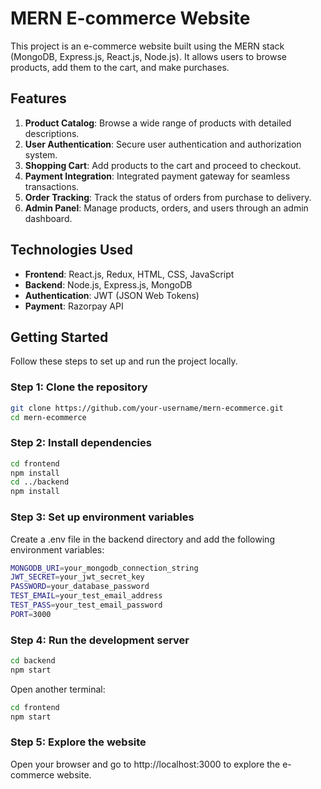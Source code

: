 # MERN E-commerce Website

This project is an e-commerce website built using the MERN stack (MongoDB, Express.js, React.js, Node.js). It allows users to browse products, add them to the cart, and make purchases.

## Features

1. **Product Catalog**: Browse a wide range of products with detailed descriptions.
2. **User Authentication**: Secure user authentication and authorization system.
3. **Shopping Cart**: Add products to the cart and proceed to checkout.
4. **Payment Integration**: Integrated payment gateway for seamless transactions.
5. **Order Tracking**: Track the status of orders from purchase to delivery.
6. **Admin Panel**: Manage products, orders, and users through an admin dashboard.

## Technologies Used

- **Frontend**: React.js, Redux, HTML, CSS, JavaScript
- **Backend**: Node.js, Express.js, MongoDB
- **Authentication**: JWT (JSON Web Tokens)
- **Payment**: Razorpay API

## Getting Started

Follow these steps to set up and run the project locally.

### Step 1: Clone the repository

```sh
git clone https://github.com/your-username/mern-ecommerce.git
cd mern-ecommerce
```

###  Step 2: Install dependencies
```sh
cd frontend
npm install
cd ../backend
npm install
```
### Step 3: Set up environment variables

Create a .env file in the backend directory and add the following environment variables:

```sh
MONGODB_URI=your_mongodb_connection_string
JWT_SECRET=your_jwt_secret_key
PASSWORD=your_database_password
TEST_EMAIL=your_test_email_address
TEST_PASS=your_test_email_password
PORT=3000
```

### Step 4: Run the development server

```sh
cd backend
npm start
```

Open another terminal:

```sh
cd frontend
npm start
```

### Step 5: Explore the website

Open your browser and go to http://localhost:3000 to explore the e-commerce website.



